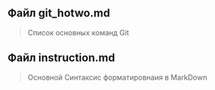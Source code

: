 ## Файл git_hotwo.md
>Список основных команд Git

## Файл instruction.md
>Основной Синтаксис форматировнаия в MarkDown